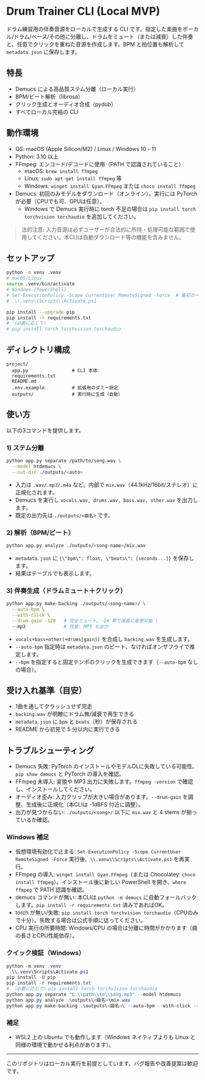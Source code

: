 # Drum Trainer CLI (Local MVP)

ドラム練習用の伴奏音源をローカルで生成する CLI です。指定した楽曲をボーカル/ドラム/ベース/その他に分離し、ドラムをミュート（または減衰）した伴奏と、任意でクリックを重ねた音源を作成します。BPM と拍位置も解析して `metadata.json` に保存します。

## 特長
- Demucs による高品質ステム分離（ローカル実行）
- BPM/ビート解析（librosa）
- クリック生成とオーディオ合成（pydub）
- すべてローカル完結の CLI

## 動作環境
- OS: macOS (Apple Silicon/M2) / Linux / Windows 10・11
- Python: 3.10 以上
- FFmpeg: エンコード/デコードに使用（PATH で認識されていること）
  - macOS: `brew install ffmpeg`
  - Linux: `sudo apt-get install ffmpeg` 等
  - Windows: `winget install Gyan.FFmpeg` または `choco install ffmpeg`
- Demucs: 初回のみモデルをダウンロード（オンライン）。実行には PyTorch が必要（CPUでも可、GPUは任意）。
  - Windows で Demucs 実行時に torch 不足の場合は `pip install torch torchvision torchaudio` を追加してください。

> 法的注意: 入力音源は必ずユーザーが合法的に所持・処理可能な範囲で使用してください。本CLIは自動ダウンロード等の機能を含みません。

## セットアップ
```bash
python -m venv .venv
# macOS/Linux
source .venv/bin/activate
# Windows (PowerShell)
# Set-ExecutionPolicy -Scope CurrentUser RemoteSigned -Force  # 最初の一度だけ必要な場合あり
# .\\.venv\\Scripts\\Activate.ps1

pip install --upgrade pip
pip install -r requirements.txt
# （必要に応じて）
# pip install torch torchvision torchaudio
```

## ディレクトリ構成
```
project/
  app.py                # CLI 本体
  requirements.txt
  README.md
  .env.example          # 拡張用のダミー設定
  outputs/              # 実行時に生成（自動）
```

## 使い方
以下の3コマンドを提供します。

### 1) ステム分離
```bash
python app.py separate /path/to/song.wav \
  --model htdemucs \
  --out-dir ./outputs/<auto>
```
- 入力は `.wav/.mp3/.m4a` など。内部で `mix.wav`（44.1kHz/16bit/ステレオ）に正規化されます。
- Demucs を実行し `vocals.wav, drums.wav, bass.wav, other.wav` を出力します。
- 既定の出力先は `./outputs/<曲名>` です。

### 2) 解析（BPM/ビート）
```bash
python app.py analyze ./outputs/<song-name>/mix.wav
```
- `metadata.json` に `{\"bpm\": float, \"beats\": [seconds...]}` を保存します。
- 結果はテーブルでも表示します。

### 3) 伴奏生成（ドラムミュート＋クリック）
```bash
python app.py make-backing ./outputs/<song-name>/ \
  --auto-bpm \
  --with-click \
  --drum-gain -120   # 完全ミュート。-24 等で減衰に変更可能 \
  --mp3              # 任意: MP3 も出力
```
- `vocals+bass+other(+drums[gain])` を合成し `backing.wav` を生成します。
- `--auto-bpm` 指定時は `metadata.json` のビート、なければオンザフライで推定します。
- `--bpm` を指定すると固定テンポのクリックを生成できます（`--auto-bpm` なしの場合）。

## 受け入れ基準（目安）
- 1曲を通してクラッシュせず完走
- `backing.wav` が明瞭にドラム無/減衰で再生できる
- `metadata.json` に `bpm` と `beats`（秒）が保存される
- README から初見で 5 分以内に実行できる

## トラブルシューティング
- Demucs 失敗: PyTorch のインストールやモデルDLに失敗している可能性。`pip show demucs` と PyTorch の導入を確認。
- FFmpeg 未導入: 変換や MP3 出力に失敗します。`ffmpeg -version` で確認し、インストールしてください。
- オーディオ歪み: 入力クリップが大きい場合があります。`--drum-gain` を調整、生成後に正規化（本CLIは -1dBFS 付近に調整）。
- 出力が見つからない: `./outputs/<song>/` 以下に `mix.wav` と 4 stems が揃っているか確認。

### Windows 補足
- 仮想環境有効化で止まる: `Set-ExecutionPolicy -Scope CurrentUser RemoteSigned -Force` 実行後、`\\.venv\\Scripts\\Activate.ps1` を再実行。
- FFmpeg の導入: `winget install Gyan.FFmpeg`（または Chocolatey: `choco install ffmpeg`）。インストール後に新しい PowerShell を開き、`where ffmpeg` で PATH 認識を確認。
- demucs コマンドが無い: 本CLIは `python -m demucs` に自動フォールバックします。`pip install -r requirements.txt` 済みであればOK。
- torch が無い/失敗: `pip install torch torchvision torchaudio`（CPUのみで十分）。失敗する場合は公式手順に従ってください。
- CPU 実行の所要時間: Windows/CPU の場合は分離に時間がかかります（曲の長さとCPU性能依存）。

### クイック検証（Windows）
```powershell
python -m venv .venv
 .\\.venv\Scripts\Activate.ps1
pip install -U pip
pip install -r requirements.txt
# （必要に応じて）pip install torch torchvision torchaudio
python app.py separate "C:\\path\\to\\song.mp3" --model htdemucs
python app.py analyze .\outputs\<曲名>\mix.wav
python app.py make-backing .\outputs\<曲名>\ --auto-bpm --with-click --drum-gain -120 --mp3
```

### 補足
- WSL2 上の Ubuntu でも動作します（Windows ネイティブよりも Linux と同様の環境で動かせる利点があります）。

---
このリポジトリはローカル実行を前提としています。バグ報告や改善提案は歓迎です。
